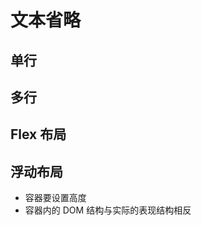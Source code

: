# 文本省略

## 单行

<demo src='./demos/single-line-ellipsis.vue' />

## 多行

<demo src='./demos/multi-line-ellipsis.vue' />

## Flex 布局

<demo src='./demos/demo1.vue' />

## 浮动布局

<demo src='./demos/demo2.vue' />

- 容器要设置高度
- 容器内的 DOM 结构与实际的表现结构相反
